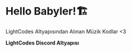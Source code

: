 # Hello Babyler!🏗️

LightCodes Altyapısından Alınan Müzik Kodlar <3

**__LightCodes Discord Altyapısı__**
